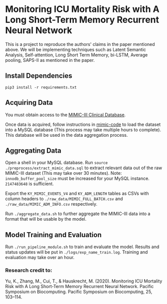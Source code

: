 # Monitoring ICU Mortality Risk with A Long Short-Term Memory Recurrent Neural Network

This is a project to reproduce the authors' claims in the paper mentioned above. We will be implementing techniques such as Latent Semantic Analysis, 
Self-attention, Long Short Term Memory, bi-LSTM, Average pooling, SAPS-II as mentioned in the paper.

## Install Dependencies

`pip3 install -r requirements.txt`

## Acquiring Data

You must obtain access to the [MIMIC-III Clinical Database](https://physionet.org/content/mimiciii/1.4/).

Once data is acquired, follow instructions in [mimic-code](https://github.com/MIT-LCP/mimic-code/tree/main/mimic-iii/buildmimic/mysql) to load the dataset into a MySQL database (This process may take multiple hours to complete). This database will be used in the data aggregation process.

## Aggregating Data

Open a shell in your MySQL database. Run `source ./preprocess/extract_mimic_data.sql` to extract relevant data out of the raw MIMIC-III dataset (This may take over 30 minutes). Note: `innodb_buffer_pool_size` must be increased for your MySQL instance. `2147483648` is sufficient.

Export the `KY_MIMIC_EVENTS_V4` and `KY_ADM_LENGTH` tables as CSVs with column headers to `./raw_data/MIMIC_FULL_BATCH.csv` and `./raw_data/MIMIC_ADM_INFO.csv` respectively.

Run `./aggregate_data.sh` to further aggregate the MIMIC-III data into a format that will be usable by the model.

## Model Training and Evaluation

Run `./run_pipeline_module.sh` to train and evaluate the model. Results and status updates will be put in `./logs/exp_name_train.log`. Training and evaluation may take over an hour.

### Research credit to:

Yu, K., Zhang, M., Cui, T., & Hauskrecht, M. (2020). Monitoring ICU Mortality Risk with A Long Short-Term Memory Recurrent Neural Network. Pacific Symposium on Biocomputing. Pacific Symposium on Biocomputing, 25, 103–114.
